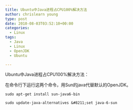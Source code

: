 ```yaml
---
title: Ubuntu中Java进程占CPU100%解决方法
author: chrislearn young
type: post
date: 2010-08-03T03:52:10+00:00
categories:
  - Linux
tags:
  - Java
  - Linux
  - OpenJDK
  - Ubuntu

---
```

Ubuntu中Java进程占CPU100%解决方法：

在命令行下运行这两个命令，用Sun的java代替默认的OpenJDK。

<!--more-->
```
sudo apt-get install sun-java6-bin
  
sudo update-java-alternatives &#8211;set java-6-sun
```
